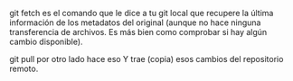 git fetch 
es el comando que le dice a tu git local que recupere la última información de los metadatos del original (aunque no hace ninguna transferencia de archivos. Es más bien como comprobar si hay algún cambio disponible).

git pull por otro lado hace eso Y trae (copia) esos cambios del repositorio remoto.